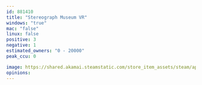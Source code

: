 ```yaml
---
id: 881410
title: "Stereograph Museum VR"
windows: "true"
mac: "false"
linux: false
positive: 3
negative: 1
estimated_owners: "0 - 20000"
peak_ccu: 0

image: https://shared.akamai.steamstatic.com/store_item_assets/steam/apps/881410/header.jpg?t=1698922073
opinions:
---
```

